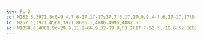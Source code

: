 ```yaml
---
key: FL-2
cd: M232.5,3971.8c0-9.4,7.6-17,17-17s17,7.6,17,17c0,9.4-7.6,17-17,17l0,0C240.1,3988.8,232.5,3981.2,232.5,3971.8z
ld: M267.1,3971.4561,3971.8606.1,4086.4995,4082.5
ad: M1058.6,4081.9c-29.9,11.9-66.9,32-89.8,53.2l17.7-52.5l-18.6-52.1C991.2,4051.2,1028.6,4070.6,1058.6,4081.9z
---
```


